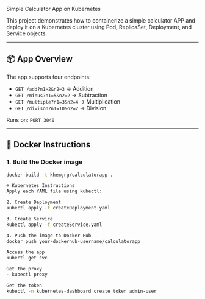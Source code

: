 Simple Calculator App on Kubernetes

This project demonstrates how to containerize a simple calculator APP and deploy it on a Kubernetes cluster using Pod, ReplicaSet, Deployment, and Service objects.

---

## 📦 App Overview

The app supports four endpoints:

- `GET /add?n1=2&n2=3` → Addition
- `GET /minus?n1=5&n2=2` → Subtraction
- `GET /multiple?n1=3&n2=4` → Multiplication
- `GET /divison?n1=10&n2=2` → Division

Runs on: `PORT 3040`

---

## 🐳 Docker Instructions

### 1. Build the Docker image
```bash
docker build -t khemgrg/calculatorapp .

☸ Kubernetes Instructions
Apply each YAML file using kubectl:

2. Create Deployment
kubectl apply -f createDeployment.yaml

3. Create Service
kubectl apply -f createService.yaml

4. Push the image to Docker Hub
docker push your-dockerhub-username/calculatorapp

Access the app
kubectl get svc

Get the proxy
- kubectl proxy

Get the token
kubectl -n kubernetes-dashboard create token admin-user



